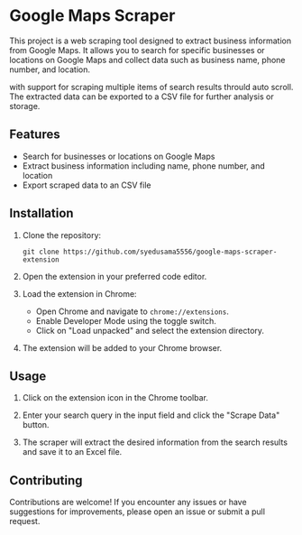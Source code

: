 # Google Maps Scraper

This project is a web scraping tool designed to extract business information from Google Maps. It allows you to search for specific businesses or locations on Google Maps and collect data such as business name, phone number, and location.

with support for scraping multiple items of search results thrould auto scroll. The extracted data can be exported to a CSV file for further analysis or storage.

## Features

- Search for businesses or locations on Google Maps
- Extract business information including name, phone number, and location
- Export scraped data to an CSV file

## Installation

1. Clone the repository:

   ```shell
   git clone https://github.com/syedusama5556/google-maps-scraper-extension
   ```

2. Open the extension in your preferred code editor.

3. Load the extension in Chrome:

   - Open Chrome and navigate to `chrome://extensions`.
   - Enable Developer Mode using the toggle switch.
   - Click on "Load unpacked" and select the extension directory.

4. The extension will be added to your Chrome browser.

## Usage

1. Click on the extension icon in the Chrome toolbar.

2. Enter your search query in the input field and click the "Scrape Data" button.

3. The scraper will extract the desired information from the search results and save it to an Excel file.

## Contributing

Contributions are welcome! If you encounter any issues or have suggestions for improvements, please open an issue or submit a pull request.

